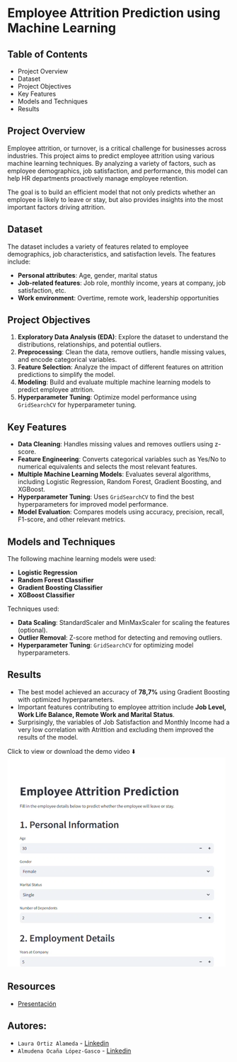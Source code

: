 # Employee Attrition Prediction using Machine Learning

## Table of Contents
- Project Overview
- Dataset
- Project Objectives
- Key Features
- Models and Techniques
- Results


## Project Overview

Employee attrition, or turnover, is a critical challenge for businesses across industries. This project aims to predict employee attrition using various machine learning techniques. By analyzing a variety of factors, such as employee demographics, job satisfaction, and performance, this model can help HR departments proactively manage employee retention.

The goal is to build an efficient model that not only predicts whether an employee is likely to leave or stay, but also provides insights into the most important factors driving attrition.

## Dataset

The dataset includes a variety of features related to employee demographics, job characteristics, and satisfaction levels. The features include:
- **Personal attributes**: Age, gender, marital status
- **Job-related features**: Job role, monthly income, years at company, job satisfaction, etc.
- **Work environment**: Overtime, remote work, leadership opportunities

## Project Objectives

1. **Exploratory Data Analysis (EDA)**: Explore the dataset to understand the distributions, relationships, and potential outliers.
2. **Preprocessing**: Clean the data, remove outliers, handle missing values, and encode categorical variables.
3. **Feature Selection**: Analyze the impact of different features on attrition predictions to simplify the model.
4. **Modeling**: Build and evaluate multiple machine learning models to predict employee attrition.
5. **Hyperparameter Tuning**: Optimize model performance using `GridSearchCV` for hyperparameter tuning.


## Key Features

- **Data Cleaning**: Handles missing values and removes outliers using z-score.
- **Feature Engineering**: Converts categorical variables such as Yes/No to numerical equivalents and selects the most relevant features.
- **Multiple Machine Learning Models**: Evaluates several algorithms, including Logistic Regression, Random Forest, Gradient Boosting, and XGBoost.
- **Hyperparameter Tuning**: Uses `GridSearchCV` to find the best hyperparameters for improved model performance.
- **Model Evaluation**: Compares models using accuracy, precision, recall, F1-score, and other relevant metrics.

## Models and Techniques

The following machine learning models were used:
- **Logistic Regression**
- **Random Forest Classifier**
- **Gradient Boosting Classifier**
- **XGBoost Classifier**

Techniques used:
- **Data Scaling**: StandardScaler and MinMaxScaler for scaling the features (optional).
- **Outlier Removal**: Z-score method for detecting and removing outliers.
- **Hyperparameter Tuning**: `GridSearchCV` for optimizing model hyperparameters.

## Results

- The best model achieved an accuracy of **78,7%** using Gradient Boosting with optimized hyperparameters.
- Important features contributing to employee attrition include **Job Level, Work Life Balance, Remote Work and Marital Status**.
- Surprisingly, the variables of Job Satisfaction and Monthly Income had a very low correlation with Atrittion and excluding them improved the results of the model.

Click to view or download the demo video ⬇️
[![Demo Video](demo/thumbnail.png)](demo/demo_app.mp4)

## Resources

- [Presentación](https://www.canva.com/design/DAGTF-aqEWI/eHIGmxU6ob62-Myu18UHrw/edit?utm_content=DA[…]m_campaign=designshare&utm_medium=link2&utm_source=sharebutton)

## Autores:
  - `Laura Ortiz Alameda` - [Linkedin](https://www.linkedin.com/in/laura-ortiz-alameda/)
  - `Almudena Ocaña López-Gasco` - [Linkedin](https://www.linkedin.com/in/almudena-ocaloga/)
